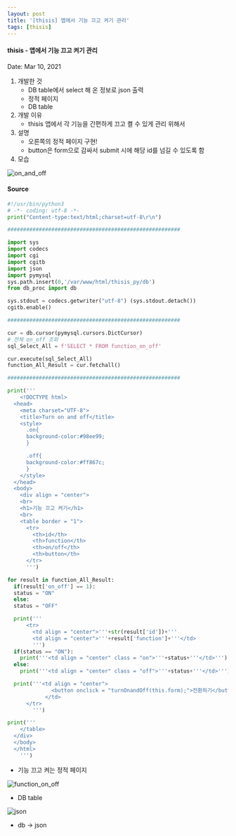 ```yaml
---
layout: post
title: '[thisis] 앱에서 기능 끄고 켜기 관리'
tags: [thisis]
---
```


#### thisis - 앱에서 기능 끄고 켜기 관리

Date: Mar 10, 2021

1. 개발한 것
   - DB table에서 select 해 온 정보로 json 출력
   - 정적 페이지
   - DB table
2. 개발 이유
   - thisis 앱에서 각 기능을 간편하게 끄고 켤 수 있게 관리 위해서
3. 설명
   - 오른쪽의 정적 페이지 구현!
   - button은 form으로 감싸서 submit 시에 해당 id를 넘길 수 있도록 함
4. 모습

![on_and_off](https://user-images.githubusercontent.com/58647487/115881681-f4871b00-a486-11eb-8d99-67997806cedd.png)

#### Source

```python
#!/usr/bin/python3
# -*- coding: utf-8 -*-
print("Content-type:text/html;charset=utf-8\r\n")

#######################################################

import sys
import codecs
import cgi
import cgitb
import json
import pymysql
sys.path.insert(0,'/var/www/html/thisis_py/db')
from db_proc import db

sys.stdout = codecs.getwriter("utf-8") (sys.stdout.detach())
cgitb.enable()

#######################################################

cur = db.cursor(pymysql.cursors.DictCursor)
# 전체 on_off 조회
sql_Select_All = f'SELECT * FROM function_on_off'

cur.execute(sql_Select_All)
function_All_Result = cur.fetchall()

#######################################################

print('''
    <!DOCTYPE html>
  <head>
    <meta charset="UTF-8">
    <title>Turn on and off</title>
    <style>
      .on{
      background-color:#98ee99;
      }

      .off{
      background-color:#ff867c;
      }
    </style>
  </head>
  <body>
    <div align = "center">
    <br>
    <h1>기능 끄고 켜기</h1>
    <br>
    <table border = "1">
      <tr>
        <th>id</th>
        <th>function</th>
        <th>on/off</th>
        <th>button</th>
      </tr>
      ''')

for result in function_All_Result:
  if(result['on_off'] == 1):
  status = "ON"
  else:
  status = "OFF"

  print('''
      <tr>
        <td align = "center">'''+str(result['id'])+'''
        <td align = "center">'''+result['function']+'''</td>
        ''')
  if(status == "ON"):
    print('''<td align = "center" class = "on">'''+status+'''</td>''')
  else:
    print('''<td align = "center" class = "off">'''+status+'''</td>''')

  print('''<td align = "center">
              <button onclick = "turnOnandOff(this.form);">전환하기</button>
            </td>
      </tr>
        ''')

print('''
    </table>
  </div>
  </body>
  </html>
    ''')
```

- 기능 끄고 켜는 정적 페이지

![function_on_off](https://user-images.githubusercontent.com/58647487/115881687-f7820b80-a486-11eb-87e3-152f37bd919f.png)

- DB table

![json](https://user-images.githubusercontent.com/58647487/115881686-f650de80-a486-11eb-94ed-7315d63c7dda.png)

- db → json
